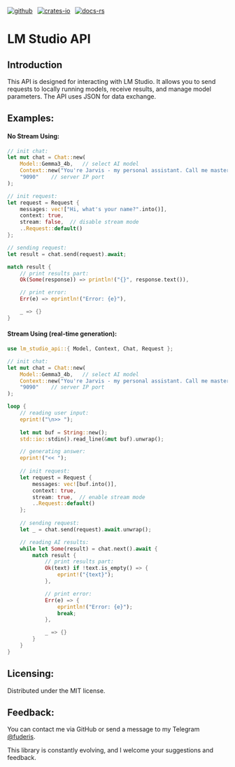 [![github]](https://github.com/fuderis/rs-lm-studio-api)&ensp;
[![crates-io]](https://crates.io/crates/lm-studio-api)&ensp;
[![docs-rs]](https://docs.rs/lm-studio-api)

[github]: https://img.shields.io/badge/github-8da0cb?style=for-the-badge&labelColor=555555&logo=github
[crates-io]: https://img.shields.io/badge/crates.io-fc8d62?style=for-the-badge&labelColor=555555&logo=rust
[docs-rs]: https://img.shields.io/badge/docs.rs-66c2a5?style=for-the-badge&labelColor=555555&logo=docs.rs

# LM Studio API

## Introduction

This API is designed for interacting with LM Studio. It allows you to send requests to locally running models, receive results, and manage model parameters. The API uses JSON for data exchange.


## Examples:

#### No Stream Using:

```rust
// init chat:
let mut chat = Chat::new(
    Model::Gemma3_4b,   // select AI model
    Context::new("You're Jarvis - my personal assistant. Call me master", 4090),  // write system prompt + set max size of messages context
    "9090"    // server IP port
);

// init request:
let request = Request {
    messages: vec!["Hi, what's your name?".into()],
    context: true,
    stream: false,  // disable stream mode
    ..Request::default()
};

// sending request:
let result = chat.send(request).await;

match result {
    // print results part:
    Ok(Some(response)) => println!("{}", response.text()),

    // print error:
    Err(e) => eprintln!("Error: {e}"),

    _ => {}
}

```

#### Stream Using (real-time generation):

```rust
use lm_studio_api::{ Model, Context, Chat, Request };

// init chat:
let mut chat = Chat::new(
    Model::Gemma3_4b,   // select AI model
    Context::new("You're Jarvis - my personal assistant. Call me master", 4090),  // write system prompt + set max size of messages context
    "9090"    // server IP port
);

loop {
    // reading user input:
    eprint!("\n>> ");
    
    let mut buf = String::new();
    std::io::stdin().read_line(&mut buf).unwrap();

    // generating answer:
    eprint!("<< ");
    
    // init request:
    let request = Request {
        messages: vec![buf.into()],
        context: true,
        stream: true,  // enable stream mode
        ..Request::default()
    };
    
    // sending request:
    let _ = chat.send(request).await.unwrap();

    // reading AI results:
    while let Some(result) = chat.next().await {
        match result {
            // print results part:
            Ok(text) if !text.is_empty() => {
                eprint!("{text}");
            },

            // print error:
            Err(e) => {
                eprintln!("Error: {e}");
                break;
            },

            _ => {}
        }
    }
}
```

## Licensing:

Distributed under the MIT license.


## Feedback:

You can contact me via GitHub or send a message to my Telegram [@fuderis](https://t.me/fuderis).

This library is constantly evolving, and I welcome your suggestions and feedback.
